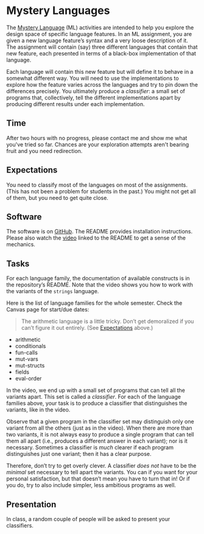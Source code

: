 # Mystery Languages

The [Mystery Language](https://cs.brown.edu/~sk/Publications/Papers/Published/pkf-teach-pl-exp-adv-think/) (ML) activities are intended to help you explore the design space of specific language features. In an ML assignment, you are given a new language feature’s syntax and a very loose description of it. The assignment will contain (say) three different languages that contain that new feature, each presented in terms of a black-box implementation of that language.

Each language will contain this new feature but will define it to behave in a somewhat different way. You will need to use the implementations to explore how the feature varies across the languages and try to pin down the differences precisely. You ultimately produce a *classifier*: a small set of programs that, collectively, tell the different implementations apart by producing different results under each implementation.

## Time

After two hours with no progress, please contact me and show me what you've tried so far. Chances are your exploration attempts aren't bearing fruit and you need redirection.

## Expectations

You need to classify most of the languages on most of the assignments. (This has not been a problem for students in the past.) You might not get all of them, but you need to get quite close.

## Software

The software is on [GitHub](https://github.com/shriram/mystery-languages#readme). The README provides installation instructions. Please also watch the [video](https://youtu.be/EogblZ1Rdpo) linked to the README to get a sense of the mechanics.

## Tasks

For each language family, the documentation of available constructs is in the repository’s README. Note that the video shows you how to work with the variants of the `strings` language.

Here is the list of language families for the whole semester. Check the Canvas page for start/due dates:

> The arithmetic language is a little tricky. Don’t get demoralized if you can’t figure it out entirely. (See [Expectations](#expectations) above.)

- arithmetic
- conditionals
- fun-calls
- mut-vars
- mut-structs
- fields
- eval-order

In the video, we end up with a small set of programs that can tell all the variants apart. This set is called a *classifier*. For each of the language families above, your task is to produce a classifier that distinguishes the variants, like in the video.

Observe that a given program in the classifier set may distinguish only one variant from all the others (just as in the video). When there are more than two variants, it is not always easy to produce a single program that can tell them all apart (i.e., produces a different answer in each variant); nor is it necessary. Sometimes a classifier is *much* clearer if each program distinguishes just one variant; then it has a clear purpose.

Therefore, don’t try to get overly clever. A classifier *does not* have to be the *minimal* set necessary to tell apart the variants. You can if you want for your personal satisfaction, but that doesn’t mean you have to turn that in! Or if you do, try to also include simpler, less ambitious programs as well. 

## Presentation

In class, a random couple of people will be asked to present your classifiers.

